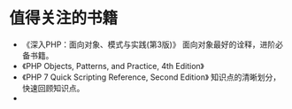 # 值得关注的书籍

- 《深入PHP：面向对象、模式与实践(第3版)》 面向对象最好的诠释，进阶必备书籍。
- 《PHP Objects, Patterns, and Practice, 4th Edition》
- 《PHP 7 Quick Scripting Reference, Second Edition》 知识点的清晰划分，快速回顾知识点。
- 
